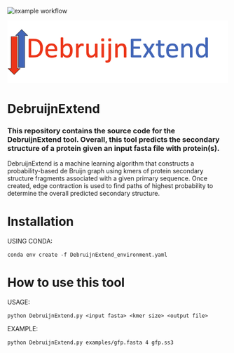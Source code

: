 
![example workflow](https://github.com/Dreycey/DebruijnExtend/actions/workflows/github_actions.yml/badge.svg)

![Debruijn Extend](figures/debruijnextend_logo.png)

# DebruijnExtend
### This repository contains the source code for the DebruijnExtend tool. Overall, this tool predicts the secondary structure of a protein given an input fasta file with protein(s).

DebruijnExtend is a machine learning algorithm that constructs a probability-based de Bruijn graph using kmers of protein secondary structure fragments associated with a given primary sequence. Once created, edge contraction is used to find paths of highest probability to determine the overall predicted secondary structure.

# Installation
USING CONDA:
```
conda env create -f DebruijnExtend_environment.yaml
```

# How to use this tool
USAGE:
```                                                                           
python DebruijnExtend.py <input fasta> <kmer size> <output file>    
```

EXAMPLE:                                                                        
```
python DebruijnExtend.py examples/gfp.fasta 4 gfp.ss3
```

